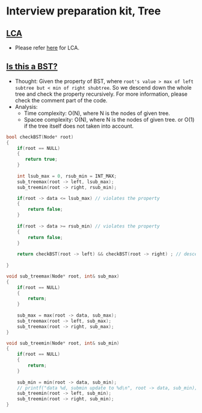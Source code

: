 # Interview preparation kit, Tree

## [LCA](https://www.hackerrank.com/challenges/binary-search-tree-lowest-common-ancestor/problem?h_l=interview&playlist_slugs%5B%5D=interview-preparation-kit&playlist_slugs%5B%5D=trees)

* Please refer [here](https://alfons0329.github.io/afhwu0329.github.io/programming_practice/leetcode_OJ_Single/tree2/#236-lca) for LCA.

## [Is this a BST?](https://www.hackerrank.com/challenges/ctci-is-binary-search-tree/problem?h_l=interview&playlist_slugs%5B%5D=interview-preparation-kit&playlist_slugs%5B%5D=trees)

* Thought: Given the property of BST, where `root's value > max of left subtree but < min of right shubtree`. So we descend down the whole tree and check the property recursively. For more information, please check the comment part of the code.
* Analysis: 
    * Time complexity: O(N), where N is the nodes of given tree.
    * Spacee complexity: O(N), where N is the nodes of given tree. or O(1) if the tree itself does not taken into account.
```cpp
bool checkBST(Node* root) 
{
    if(root == NULL)
    {
       return true; 
    }
    
    int lsub_max = 0, rsub_min = INT_MAX;
    sub_treemax(root -> left, lsub_max);
    sub_treemin(root -> right, rsub_min);

    if(root -> data <= lsub_max) // violates the property
    {
        return false;
    }
    
    if(root -> data >= rsub_min) // violates the property
    {
        return false;
    }
    
    return checkBST(root -> left) && checkBST(root -> right) ; // descend and recursively checking the whole tree
    
}

void sub_treemax(Node* root, int& sub_max)
{
    if(root == NULL)
    {
        return;
    }
    
    sub_max = max(root -> data, sub_max);
    sub_treemax(root -> left, sub_max);
    sub_treemax(root -> right, sub_max);
}

void sub_treemin(Node* root, int& sub_min)
{
    if(root == NULL)
    {
        return;
    }
    
    sub_min = min(root -> data, sub_min);
    // printf("data %d, submin update to %d\n", root -> data, sub_min);
    sub_treemin(root -> left, sub_min);
    sub_treemin(root -> right, sub_min);
}
```